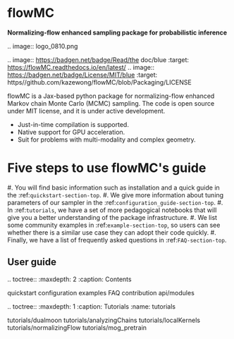 flowMC
=====================================

**Normalizing-flow enhanced sampling package for probabilistic inference**


.. image:: logo_0810.png

.. image:: https://badgen.net/badge/Read/the doc/blue
   :target: https://flowMC.readthedocs.io/en/latest/
.. image:: https://badgen.net/badge/License/MIT/blue
   :target: https//github.com/kazewong/flowMC/blob/Packaging/LICENSE



flowMC is a Jax-based python package for normalizing-flow enhanced Markov chain Monte Carlo (MCMC) sampling.
The code is open source under MIT license, and it is under active development.

- Just-in-time compilation is supported.
- Native support for GPU acceleration.
- Suit for problems with multi-modality and complex geometry.


Five steps to use flowMC's guide
================================

#. You will find basic information such as installation and a quick guide in the :ref:`quickstart-section-top`.
#. We give more information about tuning parameters of our sampler in the :ref:`configuration_guide-section-top`.
#. In :ref:`tutorials`, we have a set of more pedagogical notebooks that will give you a better understanding of the package infrastructure.
#. We list some community examples in :ref:`example-section-top`, so users can see whether there is a similar use case they can adopt their code quickly.
#. Finally, we have a list of frequently asked questions in :ref:`FAQ-section-top`.

User guide
----------

.. toctree::
   :maxdepth: 2
   :caption: Contents
   
   quickstart
   configuration
   examples
   FAQ
   contribution
   api/modules
   
.. toctree::
   :maxdepth: 1
   :caption: Tutorials
   :name: tutorials

   tutorials/dualmoon
   tutorials/analyzingChains
   tutorials/localKernels
   tutorials/normalizingFlow
   tutorials/mog_pretrain
   